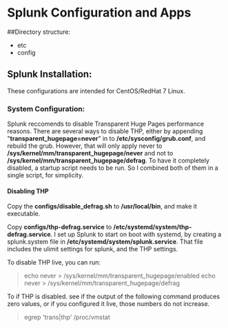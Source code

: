 # Splunk Configuration and Apps

##Directory structure:
- etc
- config

## Splunk Installation:
These configurations are intended for CentOS/RedHat 7 Linux.

### System Configuration:
Splunk reccomends to disable Transparent Huge Pages performance reasons.
There are several ways to disable THP, either by appending "**transparent_hugepage=never**" in to **/etc/sysconfig/grub.conf**, and rebuild the grub. However, that will only apply never to **/sys/kernel/mm/transparent_hugepage/never** and not to **/sys/kernel/mm/transparent_hugepage/defrag**.
To have it completely disabled, a startup script needs to be run. So I combined both of them in a single script, for simplicity.

#### Disabling THP
Copy the **configs/disable_defrag.sh** to **/usr/local/bin**, and make it executable.

Copy **configs/thp-defrag.service** to **/etc/systemd/system/thp-defrag.service**.
I set up Splunk to start on boot with systemd, by creating a splunk.system file in **/etc/systemd/system/splunk.service**. That file includes the ulimit settings for splunk, and the THP settings.

To disable THP live, you can run:
> echo never > /sys/kernel/mm/transparent_hugepage/enabled
> echo never > /sys/kernel/mm/transparent_hugepage/defrag

To if THP is disabled. see if the output of the following command produces zero values, or if you configured it live, those numbers do not increase.

> egrep 'trans|thp' /proc/vmstat

